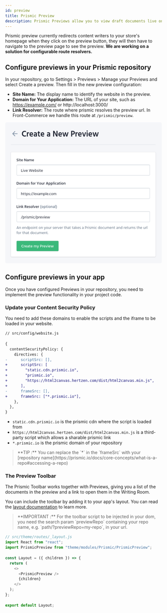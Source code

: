 ```yaml
---
id: preview
title: Prismic Preview
description: Prismic Previews allow you to view draft documents live on your website without publishing them publicly. You can set up many preview environments to preview your content in different contexts, such as production and development. This guide explains how to configure Prismic and Front-Commerce to ensure a smooth authoring experience.
---
```


Prismic preview currently redirects content writers to your store's homepage when they click on the preview button, they will then have to navigate to the preview page to see the preview. **We are working on a solution for configurable route resolvers.**

## Configure previews in your Prismic repository

In your repository, go to Settings > Previews > Manage your Previews and select Create a preview. Then fill in the new preview configuration:

- **Site Name:** The display name to identify the website in the preview.
- **Domain for Your Application:** The URL of your site, such as https://example.com/ or http://localhost:3000/
- **Link Resolver:** The route where prismic resolves the preview url. In Front-Commerce we handle this route at `/prismic/preview`.

<div style="text-align:center;">
  <img src="./assets/previews/create-new-preview.jpg" alt="Screenshot of a repository's preview configuration" style="border-radius:5px;">
</div>

## Configure previews in your app

Once you have configured Previews in your repository, you need to implement the preview functionality in your project code.

### Update your Content Security Policy

You need to add these domains to enable the scripts and the iframe to be loaded in your website.

```diff
// src/config/website.js

{
  contentSecurityPolicy: {
    directives: {
-      scriptSrc: [],
+      scriptSrc: [
+        "static.cdn.prismic.io",
+        "prismic.io",
+        "https://html2canvas.hertzen.com/dist/html2canvas.min.js",
+      ],
-      frameSrc: [],
+      frameSrc: ["*.prismic.io"],
    },
  },
}
```

- `static.cdn.prismic.io` is the prismic cdn where the script is loaded from
- `https://html2canvas.hertzen.com/dist/html2canvas.min.js` is a third-party script which allows a sharable prismic link
- `*.prismic.io` is the prismic domain of your repository

<blockquote class="tip">
**TIP :** You can replace the `*` in the `frameSrc` with your [repository name](https://prismic.io/docs/core-concepts/what-is-a-repo#accessing-a-repo)
</blockquote>

### The Preview Toolbar

The Prismic Toolbar works together with Previews, giving you a list of the documents in the preview and a link to open them in the Writing Room.

You can include the toolbar by adding it to your app's layout. You can read the [layout documentation](/docs/advanced/theme/layouts.html) to learn more.

<blockquote class="important">
**IMPORTANT :** For the toolbar script to be injected in your dom, you need the search param  `previewRepo` containing your repo name, e.g.  `path/?previewRepo=my-repo`, in your url.
</blockquote>

```js
// src/theme/routes/_layout.js
import React from "react";
import PrismicPreview from "theme/modules/Prismic/PrismicPreview";

const Layout = ({ children }) => {
  return (
    <>
      <PrismicPreview />
      {children}
    </>
  );
};

export default Layout;
```
